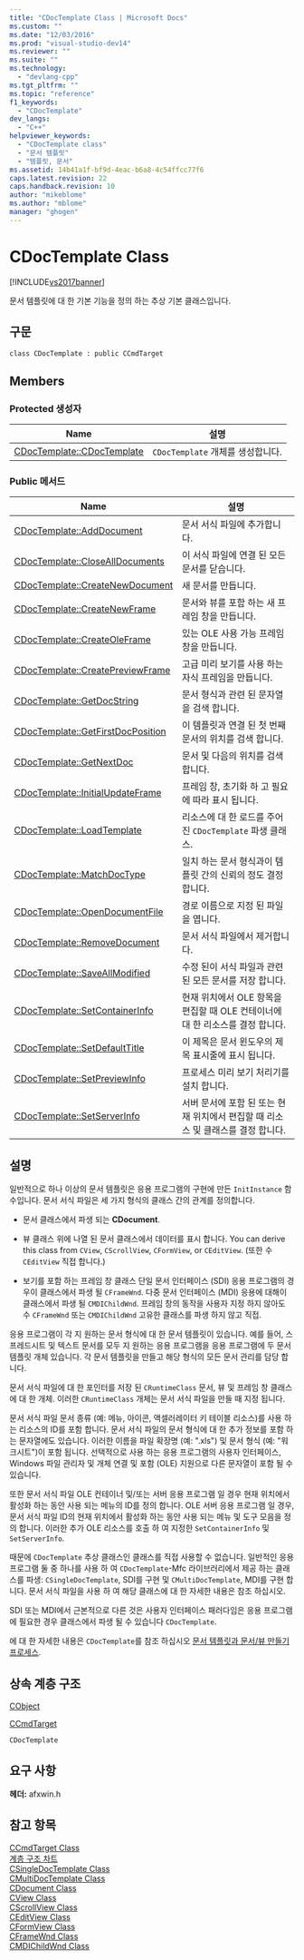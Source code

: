 ```yaml
---
title: "CDocTemplate Class | Microsoft Docs"
ms.custom: ""
ms.date: "12/03/2016"
ms.prod: "visual-studio-dev14"
ms.reviewer: ""
ms.suite: ""
ms.technology: 
  - "devlang-cpp"
ms.tgt_pltfrm: ""
ms.topic: "reference"
f1_keywords: 
  - "CDocTemplate"
dev_langs: 
  - "C++"
helpviewer_keywords: 
  - "CDocTemplate class"
  - "문서 템플릿"
  - "템플릿, 문서"
ms.assetid: 14b41a1f-bf9d-4eac-b6a8-4c54ffcc77f6
caps.latest.revision: 22
caps.handback.revision: 10
author: "mikeblome"
ms.author: "mblome"
manager: "ghogen"
---
```

# CDocTemplate Class
[!INCLUDE[vs2017banner](../../assembler/inline/includes/vs2017banner.md)]

문서 템플릿에 대 한 기본 기능을 정의 하는 추상 기본 클래스입니다.  
  
## 구문  
  
```  
class CDocTemplate : public CCmdTarget  
```  
  
## Members  
  
### Protected 생성자  
  
|Name|설명|  
|----------|--------|  
|[CDocTemplate::CDocTemplate](../Topic/CDocTemplate::CDocTemplate.md)|`CDocTemplate` 개체를 생성합니다.|  
  
### Public 메서드  
  
|Name|설명|  
|----------|--------|  
|[CDocTemplate::AddDocument](../Topic/CDocTemplate::AddDocument.md)|문서 서식 파일에 추가합니다.|  
|[CDocTemplate::CloseAllDocuments](../Topic/CDocTemplate::CloseAllDocuments.md)|이 서식 파일에 연결 된 모든 문서를 닫습니다.|  
|[CDocTemplate::CreateNewDocument](../Topic/CDocTemplate::CreateNewDocument.md)|새 문서를 만듭니다.|  
|[CDocTemplate::CreateNewFrame](../Topic/CDocTemplate::CreateNewFrame.md)|문서와 뷰를 포함 하는 새 프레임 창을 만듭니다.|  
|[CDocTemplate::CreateOleFrame](../Topic/CDocTemplate::CreateOleFrame.md)|있는 OLE 사용 가능 프레임 창을 만듭니다.|  
|[CDocTemplate::CreatePreviewFrame](../Topic/CDocTemplate::CreatePreviewFrame.md)|고급 미리 보기를 사용 하는 자식 프레임을 만듭니다.|  
|[CDocTemplate::GetDocString](../Topic/CDocTemplate::GetDocString.md)|문서 형식과 관련 된 문자열을 검색 합니다.|  
|[CDocTemplate::GetFirstDocPosition](../Topic/CDocTemplate::GetFirstDocPosition.md)|이 템플릿과 연결 된 첫 번째 문서의 위치를 검색 합니다.|  
|[CDocTemplate::GetNextDoc](../Topic/CDocTemplate::GetNextDoc.md)|문서 및 다음의 위치를 검색합니다.|  
|[CDocTemplate::InitialUpdateFrame](../Topic/CDocTemplate::InitialUpdateFrame.md)|프레임 창, 초기화 하 고 필요에 따라 표시 됩니다.|  
|[CDocTemplate::LoadTemplate](../Topic/CDocTemplate::LoadTemplate.md)|리소스에 대 한 로드를 주어진 `CDocTemplate` 파생 클래스.|  
|[CDocTemplate::MatchDocType](../Topic/CDocTemplate::MatchDocType.md)|일치 하는 문서 형식과이 템플릿 간의 신뢰의 정도 결정합니다.|  
|[CDocTemplate::OpenDocumentFile](../Topic/CDocTemplate::OpenDocumentFile.md)|경로 이름으로 지정 된 파일을 엽니다.|  
|[CDocTemplate::RemoveDocument](../Topic/CDocTemplate::RemoveDocument.md)|문서 서식 파일에서 제거합니다.|  
|[CDocTemplate::SaveAllModified](../Topic/CDocTemplate::SaveAllModified.md)|수정 된이 서식 파일과 관련 된 모든 문서를 저장 합니다.|  
|[CDocTemplate::SetContainerInfo](../Topic/CDocTemplate::SetContainerInfo.md)|현재 위치에서 OLE 항목을 편집할 때 OLE 컨테이너에 대 한 리소스를 결정 합니다.|  
|[CDocTemplate::SetDefaultTitle](../Topic/CDocTemplate::SetDefaultTitle.md)|이 제목은 문서 윈도우의 제목 표시줄에 표시 됩니다.|  
|[CDocTemplate::SetPreviewInfo](../Topic/CDocTemplate::SetPreviewInfo.md)|프로세스 미리 보기 처리기를 설치 합니다.|  
|[CDocTemplate::SetServerInfo](../Topic/CDocTemplate::SetServerInfo.md)|서버 문서에 포함 된 또는 현재 위치에서 편집할 때 리소스 및 클래스를 결정 합니다.|  
  
## 설명  
 일반적으로 하나 이상의 문서 템플릿은 응용 프로그램의 구현에 만든 `InitInstance` 함수입니다.  문서 서식 파일은 세 가지 형식의 클래스 간의 관계를 정의합니다.  
  
-   문서 클래스에서 파생 되는  **CDocument**.  
  
-   뷰 클래스 위에 나열 된 문서 클래스에서 데이터를 표시 합니다.  You can derive this class from `CView`, `CScrollView`, `CFormView`, or `CEditView`.  \(또한 수 `CEditView` 직접 합니다.\)  
  
-   보기를 포함 하는 프레임 창 클래스  단일 문서 인터페이스 \(SDI\) 응용 프로그램의 경우이 클래스에서 파생 될 `CFrameWnd`.  다중 문서 인터페이스 \(MDI\) 응용에 대해이 클래스에서 파생 될 `CMDIChildWnd`.  프레임 창의 동작을 사용자 지정 하지 않아도 수 `CFrameWnd` 또는 `CMDIChildWnd` 고유한 클래스를 파생 하지 않고 직접.  
  
 응용 프로그램이 각 지 원하는 문서 형식에 대 한 문서 템플릿이 있습니다.  예를 들어, 스프레드시트 및 텍스트 문서를 모두 지 원하는 응용 프로그램을 응용 프로그램에 두 문서 템플릿 개체 있습니다.  각 문서 템플릿을 만들고 해당 형식의 모든 문서 관리를 담당 합니다.  
  
 문서 서식 파일에 대 한 포인터를 저장 된 `CRuntimeClass` 문서, 뷰 및 프레임 창 클래스에 대 한 개체.  이러한 `CRuntimeClass` 개체는 문서 서식 파일을 만들 때 지정 됩니다.  
  
 문서 서식 파일 문서 종류 \(예: 메뉴, 아이콘, 액셀러레이터 키 테이블 리소스\)를 사용 하는 리소스의 ID를 포함 합니다.  문서 서식 파일의 문서 형식에 대 한 추가 정보를 포함 하는 문자열에도 있습니다.  이러한 이름을 파일 확장명 \(예: ".xls"\) 및 문서 형식 \(예: "워크시트"\)이 포함 됩니다.  선택적으로 사용 하는 응용 프로그램의 사용자 인터페이스, Windows 파일 관리자 및 개체 연결 및 포함 \(OLE\) 지원으로 다른 문자열이 포함 될 수 있습니다.  
  
 또한 문서 서식 파일 OLE 컨테이너 및\/또는 서버 응용 프로그램 일 경우 현재 위치에서 활성화 하는 동안 사용 되는 메뉴의 ID를 정의 합니다.  OLE 서버 응용 프로그램 일 경우, 문서 서식 파일 ID의 현재 위치에서 활성화 하는 동안 사용 되는 메뉴 및 도구 모음을 정의 합니다.  이러한 추가 OLE 리소스를 호출 하 여 지정한 `SetContainerInfo` 및 `SetServerInfo`.  
  
 때문에 `CDocTemplate` 추상 클래스인 클래스를 직접 사용할 수 없습니다.  일반적인 응용 프로그램 둘 중 하나를 사용 하 여 `CDocTemplate`\-Mfc 라이브러리에서 제공 하는 클래스를 파생: `CSingleDocTemplate`, SDI를 구현 및 `CMultiDocTemplate`, MDI를 구현 합니다.  문서 서식 파일을 사용 하 여 해당 클래스에 대 한 자세한 내용은 참조 하십시오.  
  
 SDI 또는 MDI에서 근본적으로 다른 것은 사용자 인터페이스 패러다임은 응용 프로그램에 필요한 경우 클래스에서 파생 될 수 있습니다 `CDocTemplate`.  
  
 에 대 한 자세한 내용은 `CDocTemplate`를 참조 하십시오  [문서 템플릿과 문서\/뷰 만들기 프로세스](../../mfc/document-templates-and-the-document-view-creation-process.md).  
  
## 상속 계층 구조  
 [CObject](../../mfc/reference/cobject-class.md)  
  
 [CCmdTarget](../../mfc/reference/ccmdtarget-class.md)  
  
 `CDocTemplate`  
  
## 요구 사항  
 **헤더:** afxwin.h  
  
## 참고 항목  
 [CCmdTarget Class](../../mfc/reference/ccmdtarget-class.md)   
 [계층 구조 차트](../../mfc/hierarchy-chart.md)   
 [CSingleDocTemplate Class](../../mfc/reference/csingledoctemplate-class.md)   
 [CMultiDocTemplate Class](../../mfc/reference/cmultidoctemplate-class.md)   
 [CDocument Class](../../mfc/reference/cdocument-class.md)   
 [CView Class](../../mfc/reference/cview-class.md)   
 [CScrollView Class](../../mfc/reference/cscrollview-class.md)   
 [CEditView Class](../../mfc/reference/ceditview-class.md)   
 [CFormView Class](../../mfc/reference/cformview-class.md)   
 [CFrameWnd Class](../../mfc/reference/cframewnd-class.md)   
 [CMDIChildWnd Class](../../mfc/reference/cmdichildwnd-class.md)